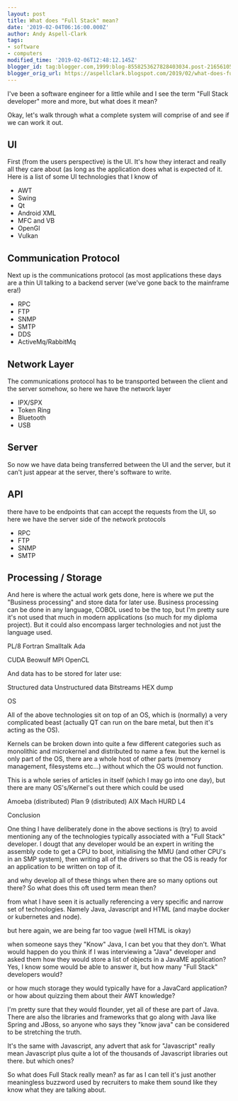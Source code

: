 ```yaml
---
layout: post
title: What does "Full Stack" mean?
date: '2019-02-04T06:16:00.000Z'
author: Andy Aspell-Clark
tags:
- software
- computers
modified_time: '2019-02-06T12:48:12.145Z'
blogger_id: tag:blogger.com,1999:blog-8558253627828403034.post-2165610576568789478
blogger_orig_url: https://aspellclark.blogspot.com/2019/02/what-does-full-stack-mean.html
---
```


I've been a software engineer for a little while and I see the term "Full Stack developer" more and more, but what does it mean?

Okay, let's walk through what a complete system will comprise of and see if we can work it out.

## UI
First (from the users perspective) is the UI. It's how they interact and really all they care about (as long as the application does what is expected of it. Here is a list of some UI technologies that I know of

* AWT
* Swing
* Qt
* Android XML
* MFC and VB
* OpenGl
* Vulkan

## Communication Protocol
Next up is the communications protocol (as most applications these days are a thin UI talking to a backend server (we've gone back to the mainframe era!)

* RPC
* FTP
* SNMP
* SMTP
* DDS
* ActiveMq/RabbitMq

## Network Layer
The communications protocol has to be transported between the client and the server somehow, so here we have the network layer

* IPX/SPX
* Token Ring
* Bluetooth
* USB

## Server

So now we have data being transferred between the UI and the server, but it can't just appear at the server, there's software to write.

## API

there have to be endpoints that can accept the requests from the UI, so here we have the server side of the network protocols

* RPC
* FTP
* SNMP
* SMTP

## Processing / Storage

And here is where the actual work gets done, here is where we put the "Business processing" and store data for later use. Business processing can be done in any language, COBOL used to be the top, but I'm pretty sure it's not used that much in modern applications (so much for my diploma project). But it could also encompass larger technologies and not just the language used.


PL/8
Fortran
Smalltalk
Ada


CUDA
Beowulf
MPI
OpenCL



And data has to be stored for later use:

Structured data
Unstructured data
Bitstreams
HEX dump



OS

All of the above technologies sit on top of an OS, which is (normally) a very complicated beast (actually QT can run on the bare metal, but then it's acting as the OS).

Kernels can be broken down into quite a few different categories such as monolithic and microkernel and distributed to name a few. but the kernel is only part of the OS, there are a whole host of other parts (memory management, filesystems etc...) without which the OS would not function.

This is a whole series of articles in itself (which I may go into one day), but there are many OS's/Kernel's out there which could be used


Amoeba (distributed)
Plan 9 (distributed)
AIX
Mach
HURD
L4



Conclusion

One thing I have deliberately done in the above sections is (try) to avoid mentioning any of the technologies typically associated with a "Full Stack" developer. I dougt that any developer would be an expert in writing the assembly code to get a CPU to boot, initialising the MMU (and other CPU's in an SMP system), then writing all of the drivers so that the OS is ready for an application to be written on top of it.

and why develop all of these things when there are so many options out there? So what does this oft used term mean then?



from what I have seen it is actually referencing a very specific and narrow set of technologies. Namely Java, Javascript and HTML (and maybe docker or kubernetes and node).



but here again, we are being far too vague (well HTML is okay)



when someone says they "Know" Java, I can bet you that they don't. What would happen do you think if I was interviewing a "Java" developer and asked them how they would store a list of objects in a JavaME application? Yes, I know some would be able to answer it, but how many "Full Stack" developers would?



or how much storage they would typically have for a JavaCard application? or how about quizzing them about their AWT knowledge?



I'm pretty sure that they would flounder, yet all of these are part of Java. There are also the libraries and frameworks that go along with Java like Spring and JBoss, so anyone who says they "know java" can be considered to be stretching the truth.



It's the same with Javascript, any advert that ask for "Javascript" really mean Javascript plus quite a lot of the thousands of Javascript libraries out there. but which ones?



So what does Full Stack really mean? as far as I can tell it's just another meaningless buzzword used by recruiters to make them sound like they know what they are talking about.


